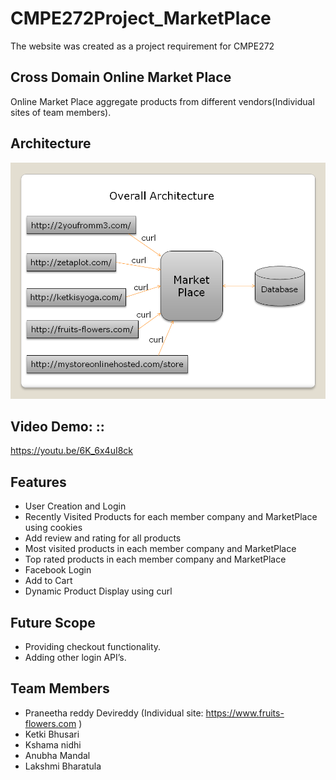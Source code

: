 ﻿# CMPE272Project_MarketPlace
The website was created as a project requirement for CMPE272

## Cross Domain Online Market Place
Online Market Place aggregate products from different vendors(Individual sites of team members).

## Architecture
![Overall Architecture](./architecture.png)

## Video Demo: ::
https://youtu.be/6K_6x4uI8ck

## Features
* User Creation and Login
* Recently Visited Products for each member company and MarketPlace using cookies
* Add review and rating for all products
* Most visited products in each member company and MarketPlace
* Top rated products in each member company and MarketPlace
* Facebook Login
* Add to Cart
* Dynamic Product Display using curl

## Future Scope
* Providing checkout functionality.
* Adding other login API’s.

## Team Members
* Praneetha reddy Devireddy (Individual site: https://www.fruits-flowers.com )
* Ketki Bhusari
* Kshama nidhi
* Anubha Mandal
* Lakshmi Bharatula 